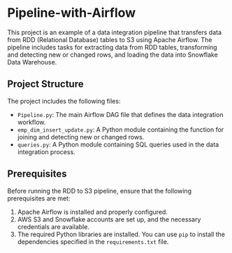 # Pipeline-with-Airflow

This project is an example of a data integration pipeline that transfers data from RDD (Relational Database) tables to S3 using Apache Airflow. The pipeline includes tasks for extracting data from RDD tables, transforming and detecting new or changed rows, and loading the data into Snowflake Data Warehouse.

## Project Structure

The project includes the following files:

- `Pipeline.py`: The main Airflow DAG file that defines the data integration workflow.
- `emp_dim_insert_update.py`: A Python module containing the function for joining and detecting new or changed rows.
- `queries.py`: A Python module containing SQL queries used in the data integration process.

## Prerequisites

Before running the RDD to S3 pipeline, ensure that the following prerequisites are met:

1. Apache Airflow is installed and properly configured.
2. AWS S3 and Snowflake accounts are set up, and the necessary credentials are available.
3. The required Python libraries are installed. You can use `pip` to install the dependencies specified in the `requirements.txt` file.

